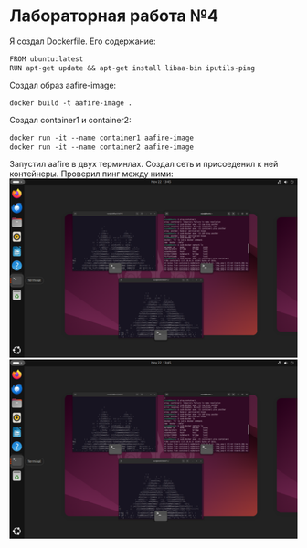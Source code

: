 # Лабораторная работа №4

Я создал Dockerfile. Его содержание:
```
FROM ubuntu:latest
RUN apt-get update && apt-get install libaa-bin iputils-ping
```

Создал образ aafire-image:
```
docker build -t aafire-image .
```

Cоздал container1 и container2:
```
docker run -it --name container1 aafire-image
docker run -it --name container2 aafire-image
```

Запустил aafire в двух терминлах. Создал сеть и присоеденил к ней контейнеры. Проверил пинг между ними:
<img width="1278" alt="Снимок экрана 2024-11-22 в 16 45 15" src="https://github.com/Barbaric448/lab4/blob/main/image.png">
<img width="1278" alt="Снимок экрана 2024-11-22 в 16 45 03" src="https://github.com/Barbaric448/lab4/blob/main/image1.png">
